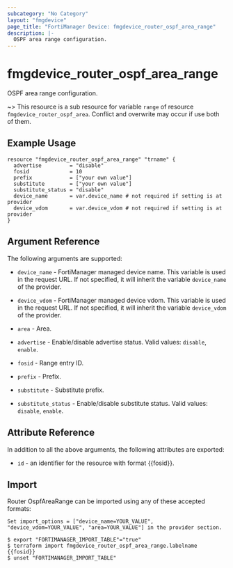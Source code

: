 ```yaml
---
subcategory: "No Category"
layout: "fmgdevice"
page_title: "FortiManager Device: fmgdevice_router_ospf_area_range"
description: |-
  OSPF area range configuration.
---
```


# fmgdevice_router_ospf_area_range
OSPF area range configuration.

~> This resource is a sub resource for variable `range` of resource `fmgdevice_router_ospf_area`. Conflict and overwrite may occur if use both of them.



## Example Usage

```hcl
resource "fmgdevice_router_ospf_area_range" "trname" {
  advertise         = "disable"
  fosid             = 10
  prefix            = ["your own value"]
  substitute        = ["your own value"]
  substitute_status = "disable"
  device_name       = var.device_name # not required if setting is at provider
  device_vdom       = var.device_vdom # not required if setting is at provider
}
```

## Argument Reference


The following arguments are supported:

* `device_name` - FortiManager managed device name. This variable is used in the request URL. If not specified, it will inherit the variable `device_name` of the provider.
* `device_vdom` - FortiManager managed device vdom. This variable is used in the request URL. If not specified, it will inherit the variable `device_vdom` of the provider.
* `area` - Area.

* `advertise` - Enable/disable advertise status. Valid values: `disable`, `enable`.

* `fosid` - Range entry ID.
* `prefix` - Prefix.
* `substitute` - Substitute prefix.
* `substitute_status` - Enable/disable substitute status. Valid values: `disable`, `enable`.



## Attribute Reference

In addition to all the above arguments, the following attributes are exported:
* `id` - an identifier for the resource with format {{fosid}}.

## Import

Router OspfAreaRange can be imported using any of these accepted formats:
```
Set import_options = ["device_name=YOUR_VALUE", "device_vdom=YOUR_VALUE", "area=YOUR_VALUE"] in the provider section.

$ export "FORTIMANAGER_IMPORT_TABLE"="true"
$ terraform import fmgdevice_router_ospf_area_range.labelname {{fosid}}
$ unset "FORTIMANAGER_IMPORT_TABLE"
```

